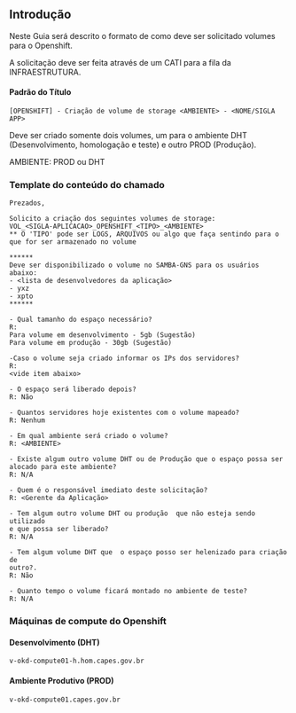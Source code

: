 ## Introdução

Neste Guia será descrito o formato de como deve ser solicitado volumes para o Openshift.

A solicitação deve ser feita através de um CATI para a fila da INFRAESTRUTURA.

#### Padrão do Título

`[OPENSHIFT] - Criação de volume de storage <AMBIENTE> - <NOME/SIGLA APP>`

Deve ser criado somente dois volumes, um para o ambiente DHT (Desenvolvimento, homologação e teste) e outro PROD (Produção).

AMBIENTE: PROD ou DHT

### Template do conteúdo do chamado

```
Prezados,
 
Solicito a criação dos seguintes volumes de storage:
VOL_<SIGLA-APLICACAO>_OPENSHIFT_<TIPO>_<AMBIENTE>
** O 'TIPO' pode ser LOGS, ARQUIVOS ou algo que faça sentindo para o que for ser armazenado no volume

******
Deve ser disponibilizado o volume no SAMBA-GNS para os usuários abaixo:
- <lista de desenvolvedores da aplicação>
- yxz
- xpto
******
 
- Qual tamanho do espaço necessário?
R:
Para volume em desenvolvimento - 5gb (Sugestão)
Para volume em produção - 30gb (Sugestão)
 
-Caso o volume seja criado informar os IPs dos servidores? 
R:
<vide item abaixo>
 
- O espaço será liberado depois? 
R: Não
 
- Quantos servidores hoje existentes com o volume mapeado? 
R: Nenhum
 
- Em qual ambiente será criado o volume? 
R: <AMBIENTE>

- Existe algum outro volume DHT ou de Produção que o espaço possa ser
alocado para este ambiente? 
R: N/A
 
- Quem é o responsável imediato deste solicitação? 
R: <Gerente da Aplicação>
 
- Tem algum outro volume DHT ou produção  que não esteja sendo utilizado
e que possa ser liberado? 
R: N/A

- Tem algum volume DHT que  o espaço posso ser helenizado para criação de
outro?. 
R: Não

- Quanto tempo o volume ficará montado no ambiente de teste? 
R: N/A
```


### Máquinas de compute do Openshift
 
#### Desenvolvimento (DHT)
```
v-okd-compute01-h.hom.capes.gov.br

```

#### Ambiente Produtivo (PROD)
```
v-okd-compute01.capes.gov.br


```
